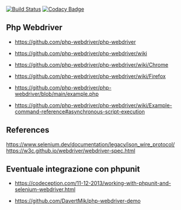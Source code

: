 [![Build Status](https://app.travis-ci.com/iubar/iubar-web-test.svg?branch=master)](https://app.travis-ci.com/github/iubar/iubar-web-test)
[![Codacy Badge](https://app.codacy.com/project/badge/Grade/3b788b840b854b7b9689e462b51de74e)](https://www.codacy.com/gh/iubar/iubar-web-test/dashboard)

## Php Webdriver

-   https://github.com/php-webdriver/php-webdriver

-   https://github.com/php-webdriver/php-webdriver/wiki

-   https://github.com/php-webdriver/php-webdriver/wiki/Chrome
-   https://github.com/php-webdriver/php-webdriver/wiki/Firefox

-   https://github.com/php-webdriver/php-webdriver/blob/main/example.php

-   https://github.com/php-webdriver/php-webdriver/wiki/Example-command-reference#asynchronous-script-execution

## References

https://www.selenium.dev/documentation/legacy/json_wire_protocol/
https://w3c.github.io/webdriver/webdriver-spec.html

## Eventuale integrazione con phpunit

-   https://codeception.com/11-12-2013/working-with-phpunit-and-selenium-webdriver.html

-   https://github.com/DavertMik/php-webdriver-demo
